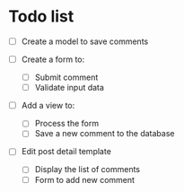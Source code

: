 # Todo list

- [ ] Create a model to save comments

- [ ] Create a form to:
  - [ ] Submit comment
  - [ ] Validate input data

- [ ] Add a view to:
  - [ ] Process the form
  - [ ] Save a new comment to the database

- [ ] Edit post detail template
  - [ ] Display the list of comments
  - [ ] Form to add new comment
